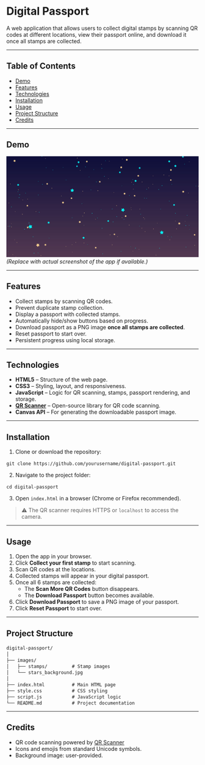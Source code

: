 # Digital Passport

A web application that allows users to collect digital stamps by scanning QR codes at different locations, view their passport online, and download it once all stamps are collected.

---

## Table of Contents

- [Demo](#demo)  
- [Features](#features)  
- [Technologies](#technologies)  
- [Installation](#installation)  
- [Usage](#usage)  
- [Project Structure](#project-structure)  
- [Credits](#credits)  

---

## Demo

![Passport Screenshot](images/stars_background.jpg)  
*(Replace with actual screenshot of the app if available.)*

---

## Features

- Collect stamps by scanning QR codes.
- Prevent duplicate stamp collection.
- Display a passport with collected stamps.
- Automatically hide/show buttons based on progress.
- Download passport as a PNG image **once all stamps are collected**.
- Reset passport to start over.
- Persistent progress using local storage.

---

## Technologies

- **HTML5** – Structure of the web page.
- **CSS3** – Styling, layout, and responsiveness.
- **JavaScript** – Logic for QR scanning, stamps, passport rendering, and storage.
- **[QR Scanner](https://github.com/nimiq/qr-scanner)** – Open-source library for QR code scanning.
- **Canvas API** – For generating the downloadable passport image.

---

## Installation

1. Clone or download the repository:

```
git clone https://github.com/yourusername/digital-passport.git
```

2. Navigate to the project folder:

```
cd digital-passport
```

3. Open `index.html` in a browser (Chrome or Firefox recommended).  

> ⚠️ The QR scanner requires HTTPS or `localhost` to access the camera.

---

## Usage

1. Open the app in your browser.
2. Click **Collect your first stamp** to start scanning.
3. Scan QR codes at the locations.
4. Collected stamps will appear in your digital passport.
5. Once all 6 stamps are collected:
   - The **Scan More QR Codes** button disappears.
   - The **Download Passport** button becomes available.
6. Click **Download Passport** to save a PNG image of your passport.
7. Click **Reset Passport** to start over.

---

## Project Structure

```
digital-passport/
│
├── images/
│   ├── stamps/         # Stamp images
│   └── stars_background.jpg
│
├── index.html          # Main HTML page
├── style.css           # CSS styling
├── script.js           # JavaScript logic
└── README.md           # Project documentation
```

---

## Credits

- QR code scanning powered by [QR Scanner](https://github.com/nimiq/qr-scanner)
- Icons and emojis from standard Unicode symbols.
- Background image: user-provided.
